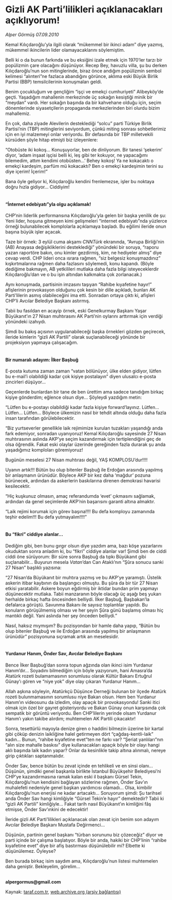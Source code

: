 # Gizli AK Parti’lilikleri açıklanacakları açıklıyorum!

*Alper Görmüş 07.09.2010*

<div class="yazi"><p>Kemal Kılıçdaroğlu’yla ilgili olarak “mükemmel bir ikinci adam” diye yazmış, mükemmel ikincilerin lider olamayacaklarını söylemiştim.</p>
<p>Belli ki o da bunun farkında ve bu eksiğini izale etmek için 1970’ler tarzı bir popülizmin çare olacağını düşünüyor. Recep Bey, havuzlu villa, şu bu derken Kılıçdaroğlu’nun son mitinglerinde, biraz önce andığım popülizmin sembol kelimesi “alınteri”ne fazlaca abandığını görünce, aklıma eski Büyük Birlik Partisi (BBP) temsilcilerinin konuşmaları geldi.</p>
<p>Benim çocukluğum ve gençliğim “işçi ve emekçi cumhuriyeti” Alibeyköy’de geçti. Yaşadığım mahallenin merkezinde üç sokağın kesiştiği minik bir “meydan” vardı. Her sokağın başında da bir kahvehane olduğu için, seçim dönemlerinde siyasetçilerin propaganda merkezlerinden biri olurdu bizim mahallemiz.</p>
<p>En çok, daha ziyade Alevilerin desteklediği “solcu” parti Türkiye Birlik Partisi’nin (TBP) mitinglerini seviyordum, çünkü miting sonrası sohbetlerimiz için en iyi malzemeyi onlar veriyordu. Bir defasında bir TBP milletvekili kürsüden şöyle hitap etmişti biz izleyenlere:</p>
<p>“Otobüste iki kokoş... Konuşuyorlar, ben de dinliyorum. Bir tanesi ‘şekerim’ diyor, ‘adam inşaat işçisi belli ki, leş gibi ter kokuyor, ne yapacağımı bilemedim, attım kendimi otobüsten...’ Behey kokoş! Ya ne kokacaktı o emekçi kardeşim, parfüm mü kokacaktı? Ben o emekçi kardeşimin terini su diye içerim! İçerim!”</p>
<p>Bana öyle geliyor ki, Kılıçdaroğlu kendini frenlemezse, işler bu noktaya doğru hızla gidiyor... Ciddiyim!</p>
<h4><br/>“İnternet edebiyatı”yla olgu açıklamak!</h4>
<p>CHP’nin liderlik performansına Kılıçdaroğlu’yla gelen bir başka yenilik de şu: Yeni lider, hoşuna gitmeyen kimi gelişmeleri “internet edebiyatı”nda yüzlerce örneği bulunabilecek komplolarla açıklamaya başladı. Bu eğilimi ileride onun başına büyük işler açacak. </p>
<p>Taze bir örnek: 3 eylül cuma akşamı <i>CNNTürk </i>ekranında, “Avrupa Birliği’nin (AB) Anayasa değişikliklerini desteklediği” yönündeki bir soruya, “raporu yazan raportöre bakın, onu kimler gezdirmiş, kim, ne hediyeler almış” diye cevap verdi. CHP lideri onca ısrara rağmen, “siz belgesiz konuşmazdınız” kışkırtmalarına rağmen daha fazlasını söylemedi, konu kapandı. (Böyle dediğime bakmayın, AB yetkilileri mutlaka daha fazla bilgi isteyeceklerdir Kılıçdaroğlu’dan ve o bu işin altından kalkmakta çok zorlanacak.)</p>
<p>Aynı konuşmada, partisinin imzasını taşıyan “Rahibe kıyafetine hayır!” afişlerinin provokasyon olduğunu çok kesin bir dille açıkladı, bunları AK Parti’lilerin asmış olabileceğini ima etti. Sonradan ortaya çıktı ki, afişleri CHP’li Avcılar Belediye Başkanı astırmış.</p>
<p>Tabii bu fasıldan en acayip örnek, eski Genelkurmay Başkanı Yaşar Büyükanıt’ın 27 Nisan muhtırasını AK Parti’nin oylarını arttırmak için verdiği yönündeki izahıydı. </p>
<p>Şimdi bu bakış açısının uygulanabileceği başka örnekleri gözden geçirecek, ileride kimlerin “gizli AK Partili” olarak suçlanabileceği yönünde bir projeksiyon yapmaya çalışacağım.</p>
<h4><br/>Bir numaralı adayım: İlker Başbuğ</h4>
<p>E-posta kutuma zaman zaman “vatan bölünüyor, ülke elden gidiyor, lütfen bu e-mail’i olabildiği kadar çok kişiye postalayın” diyen ulusalcı e-posta zincirleri düşüyor...</p>
<p>Geçenlerde bunlardan bir tane de ben ürettim ama sadece tanıdığım birkaç kişiye gönderdim; eğlence olsun diye... Şöyleydi yazdığım metin:</p>
<p>“Lütfen bu e-postayı olabildiği kadar fazla kişiye forward’layınız. Lütfen... Lütfen... Lütfen... Böylece ülkemizin nasıl bir tehdit altında olduğu daha fazla insan tarafından görülebilecektir.</p>
<p>“Biz yurtseverler genellikle laik rejimimize kurulan tuzakları yaşandığı anda fark edemiyor, sonradan uyanıyoruz! Kemal Kılıçdaroğlu sayesinde 27 Nisan muhtırasının aslında AKP’ye seçim kazandırmak için tertiplendiğini geç de olsa öğrendik. Fakat eski olaylar üzerinde gereğinden fazla durarak şu anda yaşadığımız komploları göremiyoruz!</p>
<p>Bugünün meselesi 27 Nisan muhtırası değil, YAŞ KOMPLOSU’dur!!!!</p>
<p>Uyanın artık!!! Bütün bu olup bitenler Başbuğ ile Erdoğan arasında yapılmış bir anlaşmanın ürünüdür. Böylece AKP bir kez daha ‘mağdur’ pozuna bürünecek, ardından da askerlerin baskılarına direnen demokrasi havarisi kesilecektir.</p>
<p>“Hiç kuşkunuz olmasın, amaç referandumda ‘evet’ çıkmasını sağlamak, ardından da genel seçimlerde AKP’nin başarısını garanti altına almaktır.</p>
<p>“Laik rejimi korumak için görev başına!!!! Bu defa komployu zamanında teşhir edelim!!! Bu defa yutmayalım!!!!”</p>
<h4><br/>Bu “fikri” ciddiye alanlar...</h4>
<p>Dediğim gibi, ben bunu gırgır olsun diye yazdım ama, bazı köşe yazarlarını okuduktan sonra anladım ki, bu “fikri” ciddiye alanlar var! Şimdi ben de ciddi ciddi öne sürüyorum: Bir süre sonra Başbuğ da tıpkı Büyükanıt gibi suçlanabilir... Buyurun mesela <i>Vatan</i>’dan Can Ataklı’nın “Şûra sonucu sanki 27 Nisan” başlıklı yazısına:</p>
<p>“27 Nisan’da Büyükanıt bir muhtıra yazmış ve bu AKP’ye yaramıştı. Üstelik askerin itibar kaybının da başlangıcı olmuştu. Bu şûra da bir tür 27 Nisan etkisi yaratabilir. Askere boyun eğdirmiş bir iktidar bundan prim yapmayı düşünecektir mutlaka. Tabii manzaranın böyle olacağı üç aşağı beş yukarı herhalde birkaç hafta öncesinden belliydi. İlker Başbuğ, Başbakan’la defalarca görüştü. Savunma Bakanı ile sayısız toplantılar yapıldı. Bu konuların görüşülmemiş olması ve her şeyin Şûra günü başlamış olması hiç mantıklı değil. Yani aslında her şey önceden belliydi.”</p>
<p>Nasıl, haksız mıymışım? Bu pozisyondan bir hamle daha yapıp, “Bütün bu olup bitenler Başbuğ ve ile Erdoğan arasında yapılmış bir anlaşmanın ürünüdür” pozisyonuna sıçramak artık an meselesidir.</p>
<h4><br/>Yurdanur Hanım, Önder Sav, Avcılar Belediye Başkanı</h4>
<p>Bence İlker Başbuğ’dan sonra topun ağzında olan ikinci isim Yurdanur Hanım’dır... Soyadını bilmediğim için böyle yazıyorum, hani Amasra’da Atatürk rozeti bulamamasının sorumlusu olarak Kültür Bakanı Ertuğrul Günay’ı gören ve “niye yok” diye olay çıkaran Yurdanur Hanım...</p>
<p>Allah aşkına söyleyin, Atatürkçü Düşünce Derneği bulunan bir ilçede Atatürk rozeti bulunmamasının sorumlusu niye Bakan olsun. Hem ben Yurdanur Hanım’ın videosunu da izledim, olay apaçık bir provokasyondu! Sanki itici olmak için özel bir gayret gösteriyordu ve Bakan Günay onun karşısında çok sempatik bir görüntü veriyordu. Ben CHP’lilerin yerinde olsam Yurdanur Hanım’ı yakın takibe alırdım; muhtemelen AK Partili çıkacaktır!</p>
<p>Sonra, tesettürlü mayoyla denize giren o haddini bilmezin üzerine bir kartal gibi çöküp denizin laikliğine halel getirmeyen dört “çağdaş-kentli-laik” kadın... Bunun, “rahibe kıyafetine evet”ten ne farkı var? “Şeriat yanlıları”nın “alın size mahalle baskısı” diye kullanacakları apaçık böyle bir olayı hangi aklı başında laik kadın yapar? Onlar da kesinlikle takip altına alınmalı, nereye girip çıktıkları saptanmalıdır.</p>
<p>Önder Sav, bence bütün bu zevat içinde en tehlikeli ve en sinsi olanı... Düşünün, şimdiki genel başkanla birlikte İstanbul Büyükşehir Belediyesi’ni CHP’ye kazandırmasına ramak kalan eski il başkanı Gürsel Tekin, Kılıçdaroğlu’nun kendisini bağlayan sözlerine rağmen, Önder Sav’ın muhalefeti nedeniyle genel başkan yardımcısı olamadı... Olsa, kimbilir Kılıçdaroğlu’nun enerjisi ne kadar artacaktı... Soruyorum şimdi: Şu tarihsel anda Önder Sav hangi kimliğiyle “Gürsel Tekin’e hayır” demektedir? Tabii ki “gizli AK Partili” kimliğiyle... Fakat tarih nasıl Büyükanıt’ın kimliğini fâş etmişse, Önder Sav’ınkini de edecektir!</p>
<p>İleride gizli AK Parti’lilikleri açıklanacak olan zevat için benim son adayım Avcılar Belediye Başkanı Mustafa Değirmenci... </p>
<p>Düşünün, partinin genel başkanı “türban sorununu biz çözeceğiz” diyor ve parti içinde bir çalışma başlatıyor. Böyle bir anda, hakiki bir CHP’linin “rahibe kıyafetine evet” diye bir afiş bastırması düşünülebilir mi? Elbette ki düşünülemez. Öyleyse?</p>
<p>Ben burada birkaç isim saydım ama, Kılıçdaroğlu’nun listesi muhtemelen daha geniştir. Bekleyelim, görelim...</p>
<p><b><br/>alpergormus@gmail.com</b></p></div>

Kaynak: [taraf.com.tr](http://www.taraf.com.tr:80/alper-gormus/makale-gizli-ak-parti-lilikleri-aciklanacaklari.htm), [web.archive.org (arşiv bağlantısı)](http://web.archive.org/web/20100908233258/http://www.taraf.com.tr:80/alper-gormus/makale-gizli-ak-parti-lilikleri-aciklanacaklari.htm)
